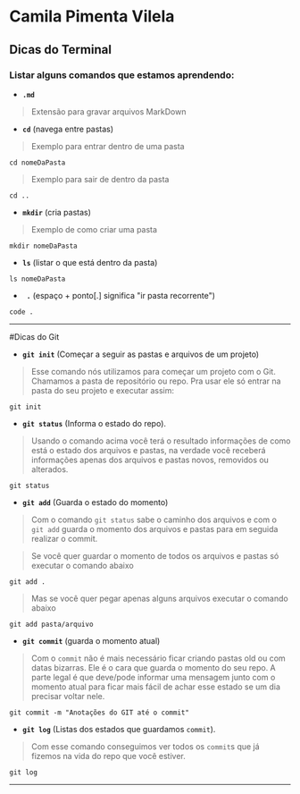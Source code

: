 # Camila Pimenta Vilela

## Dicas do Terminal

### **Listar alguns comandos que estamos aprendendo:**


- **`.md`** 
> Extensão para gravar arquivos MarkDown

- **`cd`** (navega entre pastas)
> Exemplo para entrar dentro de uma pasta
```
cd nomeDaPasta
```
> Exemplo para sair de dentro da pasta
```
cd ..
```

- **`mkdir`** (cria pastas)
> Exemplo de como criar uma pasta
```
mkdir nomeDaPasta
```

- **`ls`** (listar o que está dentro da pasta)
```
ls nomeDaPasta
```

- **` .`** (espaço + ponto[.] significa "ir pasta recorrente")
```
code .
```
___

#Dicas do Git

- **`git init`** (Começar a seguir as pastas e arquivos de um projeto)
> Esse comando nós utilizamos para começar um projeto com o Git. Chamamos a pasta de repositório ou repo. Pra usar ele só entrar na pasta do seu projeto e executar assim:
```
git init
```

- **`git status`** (Informa o estado do repo).
> Usando o comando acima você terá o resultado informações de como está o estado dos arquivos e pastas, na verdade você receberá informações apenas dos arquivos e pastas novos, removidos ou alterados.
```
git status
```

- **`git add`** (Guarda o estado do momento)
> Com o comando `git status` sabe o caminho dos arquivos e com o `git add` guarda o momento dos arquivos e pastas para em seguida realizar o commit.

> Se você quer guardar o momento de todos os arquivos e pastas só executar o comando abaixo
```
git add .
```
> Mas se você quer pegar apenas alguns arquivos executar o comando abaixo
```
git add pasta/arquivo
```

- **`git commit`** (guarda o momento atual)
> Com o `commit` não é mais necessário ficar criando pastas old ou com datas bizarras. Ele é o cara que guarda o momento do seu repo.
> A parte legal é que deve/pode informar uma mensagem junto com o momento atual para ficar mais fácil de achar esse estado se um dia precisar voltar nele.
```
git commit -m "Anotações do GIT até o commit"
```

- **`git log`** (Listas dos estados que guardamos `commit`). 
> Com esse comando conseguimos ver todos os `commit`s que já fizemos na vida do repo que você estiver.
```
git log
```
---